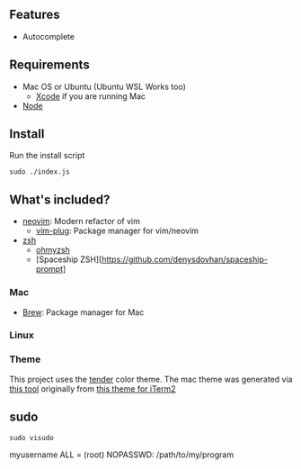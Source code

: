 
## Features
- Autocomplete

## Requirements

- Mac OS or Ubuntu (Ubuntu WSL Works too)
  - [Xcode](https://apps.apple.com/us/app/xcode/id497799835?mt=12) if you are running Mac
- [Node](https://nodejs.org/en/)

## Install

Run the install script

```
sudo ./index.js
```

## What's included?
- [neovim](https://github.com/neovim/neovim): Modern refactor of vim
  - [vim-plug](https://github.com/junegunn/vim-plug): Package manager for vim/neovim
- [zsh](https://www.zsh.org/)
  - [ohmyzsh](https://ohmyz.sh/)
  - [Spaceship ZSH][https://github.com/denysdovhan/spaceship-prompt]

### Mac
- [Brew](https://brew.sh/): Package manager for Mac

### Linux

### Theme

This project uses the [tender](https://github.com/jacoborus/tender.vim) color theme. The mac theme was generated via [this tool](https://github.com/lysyi3m/macos-terminal-themes#tools) originally from [this theme for iTerm2](https://github.com/tombell/tender-iterm2)

## sudo

```
sudo visudo
```
myusername ALL = (root) NOPASSWD: /path/to/my/program
